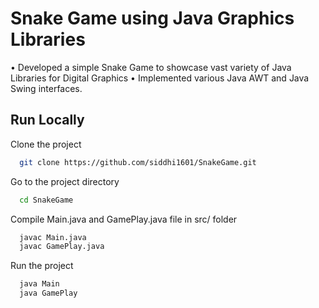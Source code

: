 
# Snake Game using Java Graphics Libraries

• Developed a simple Snake Game to showcase vast variety of Java Libraries for Digital Graphics
• Implemented various Java AWT and Java Swing interfaces.


## Run Locally

Clone the project

```bash
  git clone https://github.com/siddhi1601/SnakeGame.git
```

Go to the project directory

```bash
  cd SnakeGame
```

Compile Main.java and GamePlay.java file in src/ folder

```bash
  javac Main.java
  javac GamePlay.java
```
Run the project

```bash
  java Main
  java GamePlay
```
